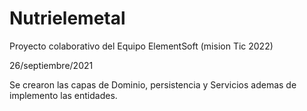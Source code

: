 # Nutrielemetal
Proyecto colaborativo del Equipo ElementSoft (mision Tic 2022)

26/septiembre/2021

Se crearon las capas de Dominio, persistencia y Servicios ademas de implemento las entidades.
